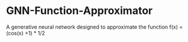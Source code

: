 # GNN-Function-Approximator
A generative neural network designed to approximate the function  f(x) = (cos(x) +1) * 1/2   
